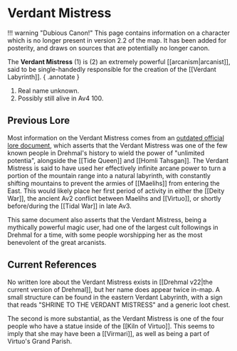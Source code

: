 # Verdant Mistress

!!! warning "Dubious Canon!"
    This page contains information on a character which is no longer present in version 2.2 of the map. It has been added for posterity, and draws on sources that are potentially no longer canon.

The **Verdant Mistress** (1) is (2) an extremely powerful [[arcanism|arcanist]], said to be single-handedly responsible for the creation of the [[Verdant Labyrinth]]. 
{ .annotate }

1. Real name unknown.
2. Possibly still alive in Av4 100.

## Previous Lore

Most information on the Verdant Mistress comes from an [outdated official lore document](https://docs.google.com/document/d/1DTHkp2cgMyqNtAEpwHSMpE9_vZ1xycq-GQltz9kNBh0/edit?usp=sharing), which asserts that the Verdant Mistress was one of the few known people in Drehmal's history to wield the power of "unlimited potentia", alongside the [[Tide Queen]] and [[Homli Tahsgan]]. The Verdant Mistress is said to have used her effectively infinite arcane power to turn a portion of the mountain range into a natural labyrinth, with constantly shifting mountains to prevent the armies of [[Maelihs]] from entering the East. This would likely place her first period of activity in either the [[Deity War]], the ancient Av2 conflict between Maelihs and [[Virtuo]], or shortly before/during the [[Tidal War]] in late Av3.

This same document also asserts that the Verdant Mistress, being a mythically powerful magic user, had one of the largest cult followings in Drehmal for a time, with some people worshipping her as the most benevolent of the great arcanists.

## Current References

No written lore about the Verdant Mistress exists in [[Drehmal v22|the current version of Drehmal]], but her name does appear twice in-map. A small structure can be found in the eastern Verdant Labyrinth, with a sign that reads "SHRINE TO THE VERDANT MISTRESS" and a generic loot chest.

The second is more substantial, as the Verdant Mistress is one of the four people who have a statue inside of the [[Kiln of Virtuo]]. This seems to imply that she may have been a [[Virmari]], as well as being a part of Virtuo's Grand Parish.

